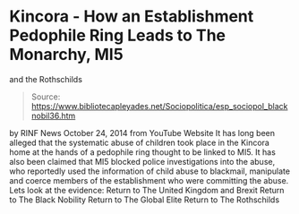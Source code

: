 # Kincora - How an Establishment Pedophile Ring Leads to The Monarchy, MI5 
and the Rothschilds

> Source: https://www.bibliotecapleyades.net/Sociopolitica/esp_sociopol_blacknobil36.htm

by RINF News October 24, 2014
from YouTube Website
It has long been alleged that the systematic abuse of children took place in the Kincora home at the hands of a pedophile ring thought to be linked to MI5. It has also been claimed that MI5 blocked police investigations into the abuse, who reportedly used the information of child abuse to blackmail, manipulate and coerce members of the establishment who were committing the abuse. Lets look at the evidence:
Return to The United Kingdom and Brexit
Return to The Black Nobility
Return to The Global Elite
Return to The Rothschilds
